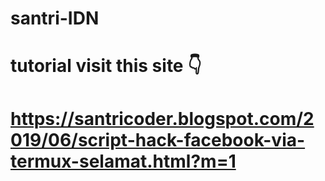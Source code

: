 # santri-IDN
# tutorial visit this site 👇

# https://santricoder.blogspot.com/2019/06/script-hack-facebook-via-termux-selamat.html?m=1








